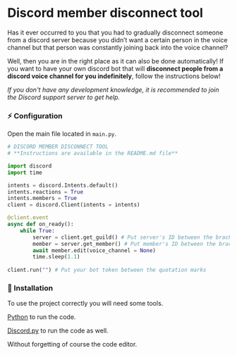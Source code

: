 # Discord member disconnect tool

Has it ever occurred to you that you had to gradually disconnect someone from a discord server because you didn’t want a certain person in the voice channel but that person was constantly joining back into the voice channel? 

Well, then you are in the right place as it can also be done automatically! If you want to have your own discord bot that will **disconnect people from a discord voice channel for you indefinitely**, follow the instructions below!

*If you don't have any development knowledge, it is recommended to join the Discord support server to get help.*

### ⚡ Configuration
Open the main file located in ```main.py```.
```py
# DISCORD MEMBER DISCONNECT TOOL
# **Instructions are available in the README.md file**

import discord
import time

intents = discord.Intents.default()
intents.reactions = True
intents.members = True
client = discord.Client(intents = intents)

@client.event
async def on_ready():
    while True:
        server = client.get_guild() # Put server's ID between the brackets
        member = server.get_member() # Put member's ID between the brackets
        await member.edit(voice_channel = None)
        time.sleep(1.1)
        
client.run("") # Put your bot token between the quotation marks
```

### 📑 Installation
To use the project correctly you will need some tools.

[Python](https://www.python.org/downloads/) to run the code.

[Discord.py](https://github.com/Rapptz/discord.py) to run the code as well.

Without forgetting of course the code editor.


